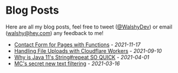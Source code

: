 # Blog Posts

Here are all my blog posts, feel free to tweet ([@WalshyDev](https://twitter.com/WalshyDev)) or email (walshy@hey.com) any feedback to me!

* [Contact Form for Pages with Functions](/blog/21_11_17-contact-form-on-pages-with-functions) - *2021-11-17*
* [Handling File Uploads with Cloudflare Workers](/blog/21_09_10-handling-file-uploads-with-cloudflare-workers) - *2021-09-10*
* [Why is Java 11's String#repeat SO QUICK](/blog/21_04_01-why-is-java-11-string-repeat-so-quick) - *2021-04-01*
* [MC's secret new text filtering](/blog/21_03_16-mc-new-text-filtering) - *2021-03-16*